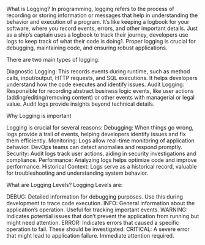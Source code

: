 What is Logging?
In programming, logging refers to the process of recording or storing information or messages that help in understanding the behavior and execution of a program.
It’s like keeping a logbook for your software, where you record events, errors, and other important details. Just as a ship’s captain uses a logbook to track their journey, 
developers use logs to keep track of what their code is doing1. Proper logging is crucial for debugging, maintaining code, and ensuring robust applications.

There are two main types of logging:

Diagnostic Logging: This records events during runtime, such as method calls, input/output, HTTP requests, and SQL executions. 
It helps developers understand how the code executes and identify issues.
Audit Logging: Responsible for recording abstract business logic events, like user actions (adding/editing/removing content) or other events with managerial or legal value. 
Audit logs provide insights beyond technical details.

Why Logging is important

Logging is crucial for several reasons:
Debugging: When things go wrong, logs provide a trail of events, helping developers identify issues and fix them efficiently.
Monitoring: Logs allow real-time monitoring of application behavior. DevOps teams can detect anomalies and respond promptly.
Security: Audit logs track user actions, aiding in security investigations and compliance.
Performance: Analyzing logs helps optimize code and improve performance.
Historical Context: Logs serve as a historical record, valuable for troubleshooting and understanding system behavior.

What are Logging Levels?
Logging Levels are:

DEBUG: Detailed information for debugging purposes. Use this during development to trace code execution.
INFO: General information about the application’s operation. Useful for tracking important events.
WARNING: Indicates potential issues that don’t prevent the application from running but might need attention.
ERROR: Indicates errors that caused a specific operation to fail. These should be investigated.
CRITICAL: A severe error that might lead to application failure. Immediate attention required.
